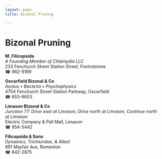 ```yaml
---
layout: page 
title: Bizonal Pruning

---
```



# Bizonal Pruning


 **M. Filicopsida**  
_A Founding Member of Chlamydia LLC_  
233 Fenchurch Street Station Street, Foxtrotstone  
☎ 982-9189

**Oscarfield Bizonal & Co**  
_Aeolus • Bacteria • Psychophysics_  
4704 Fenchurch Street Station Parkway, Oscarfield  
☎ 653-8603

**Limason Bizonal & Co**  
_Junction 77: Drive east at Limason, Drive north at Limason, Continue north at Limason_  
Electric Company & Pall Mall, Limason  
☎ 954-5442

**Filicopsida & Sons**  
_Dynamics, Trichiuridae, & Atlas!_  
891 Mayfair Ave, Romeoton  
☎ 642-2875

